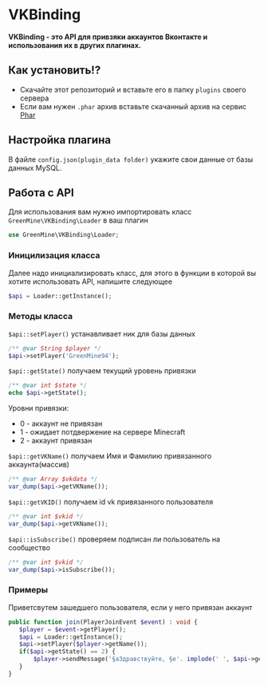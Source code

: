 # VKBinding
**VKBinding - это API для привзяки аккаунтов Вконтакте и использования их в других плагинах.**

## Как установить!?
 - Скачайте этот репозиторий и вставьте его в папку `plugins` своего сервера
 - Если вам нужен `.phar` архив вставьте скачанный архив на сервис [Phar](https://phar.scer.io/)

## Настройка плагина

В файле `config.json(plugin_data folder)` укажите свои данные от базы данных MySQL.

 ## Работа с API
 Для использования вам нужно импортировать класс `GreenMine\VKBinding\Loader` в ваш плагин
 ```php
use GreenMine\VKBinding\Loader;
 ```
 
 ### Иницилизация класса
 Далее надо инициализировать класс, для этого в функции в которой вы хотите использовать API, напишите следующее
```php
$api = Loader::getInstance();
``` 
 
### Методы класса
  `$api::setPlayer()` устанавливает ник для базы данных
```php
/** @var String $player */
$api->setPlayer('GreenMine94');
```
  `$api::getState()` получаем текущий уровень привязки
```php
/** @var int $state */
echo $api->getState();
```
Уровни привязки:
 - 0 - аккаунт не привязан
 - 1 - ожидает потдвержение на сервере Minecraft
 - 2 - аккаунт привязан
 
`$api::getVKName()` получаем Имя и Фамилию привязанного аккаунта(массив)
 ```php
 /** @var Array $vkdata */
 var_dump($api->getVKName());
```
`$api::getVKID()` получаем id vk привязанного пользователя
 ```php
 /** @var int $vkid */
 var_dump($api->getVKName());
```
`$api::isSubscribe()` проверяем подписан ли пользователь на сообщество
 ```php
 /** @var int $vkid */
 var_dump($api->isSubscribe());
```
 ### Примеры
 Приветсвутем зашедшего пользователя, если у него привязан аккаунт
 ```php
public function join(PlayerJoinEvent $event) : void {
    $player = $event->getPlayer();
    $api = Loader::getInstance();
    $api->setPlayer($player->getName());
    if($api->getState() == 2) {
        $player->sendMessage('§aЗдравствуйте, §e'. implode(' ', $api->getVKName()) . '!');
    }
}
```
